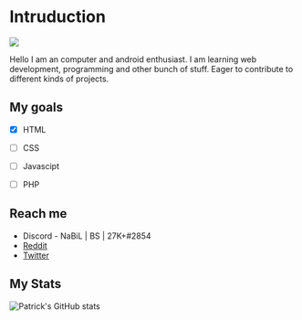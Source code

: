 # Intruduction

![](https://komarev.com/ghpvc/?username=spot-nabil&color=green)


Hello I am an computer and android enthusiast. I am learning web development, programming and other bunch of stuff. Eager to contribute to different kinds of projects.

## My goals

- [x] HTML
- [ ] CSS
- [ ] Javascipt
- [ ] PHP


## Reach me
* Discord - NaBiL | BS | 27K+#2854
* [Reddit](https://www.reddit.com/user/patrick-nabil)
* [Twitter](https://twitter.com/Nabilpatrick1)

## My Stats
![Patrick's GitHub stats](https://github-readme-stats.vercel.app/api?username=spot-nabil&show_icons=true&theme=radical)
